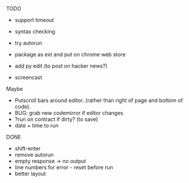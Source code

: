 TODO

* support timeout
* syntax checking

* try autorun

* package as ext and put on chrome web store
* add py edit (to post on hacker news?)
* screencast

Maybe

* Putscroll bars around editor. (rather than right of page and bottom of code).
* BUG: grab new codemirror if editor changes
* ?run on contract if dirty? (to save)
* date + time to run

DONE
* shift-enter
* remove autorun
* empty response -> no output
* line numbers for error - reset before run
* better layout